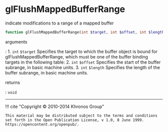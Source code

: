 # glFlushMappedBufferRange
indicate modifications to a range of a mapped buffer

```php
function glFlushMappedBufferRange(int $target, int $offset, int $length) : void
```

arguments

:    1. `int` `$target` Specifies the target to which the buffer object is bound
    for glFlushMappedBufferRange, which must be one of the buffer binding targets
    in the following table:
    2. `int` `$offset` Specifies the start of the buffer subrange, in basic
    machine units.
    3. `int` `$length` Specifies the length of the buffer subrange, in basic
    machine units.

returns

:    `void` 

---
     

!!! cite "Copyright © 2010-2014 Khronos Group"

    This material may be distributed subject to the terms and conditions set forth in the Open Publication License, v 1.0, 8 June 1999. https://opencontent.org/openpub/.